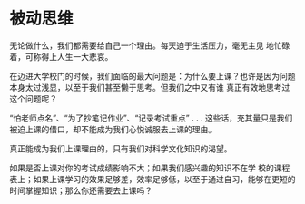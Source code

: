 # 被动思维

无论做什么，我们都需要给自己一个理由。每天迫于生活压力，毫无主见 地忙碌着，可称得上人生一大悲哀。

在迈进大学校门的时候，我们面临的最大问题是：为什么要上课？也许是因为问题本身太过浅显，以至于我们甚至懒于思考。但我们之中又有谁 真正有效地思考过这个问题呢？

“怕老师点名”、“为了抄笔记作业”、“记录考试重点” . . . 这些话，充其量只是我们被迫上课的借口，却不能成为我们心悦诚服去上课的理由。

真正能成为我们上课理由的，只有我们对科学文化知识的渴望。

如果是否上课对你的考试成绩影响不大；如果我们感兴趣的知识不在学 校的课程表上；如果上课学习的效果足够差，效率足够低，以至于通过自习，能够在更短的时间掌握知识；那么你还需要去上课吗？

